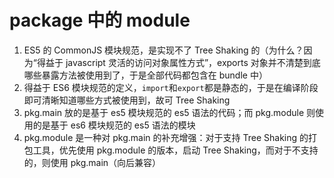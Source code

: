 # package 中的 module

1. ES5 的 CommonJS 模块规范，是实现不了 Tree Shaking 的（为什么？因为“得益于 javascript 灵活的访问对象属性方式”，exports 对象并不清楚到底哪些暴露方法被使用到了，于是全部代码都包含在 bundle 中）
2. 得益于 ES6 模块规范的定义，`import`和`export`都是静态的，于是在编译阶段即可清晰知道哪些方式被使用到，故可 Tree Shaking
3. pkg.main 放的是基于 es5 模块规范的 es5 语法的代码；而 pkg.module 则使用的是基于 es6 模块规范的 es5 语法的模块
4. pkg.module 是一种对 pkg.main 的补充增强：对于支持 Tree Shaking 的打包工具，优先使用 pkg.module 的版本，启动 Tree Shaking，而对于不支持的，则使用 pkg.main（向后兼容）
